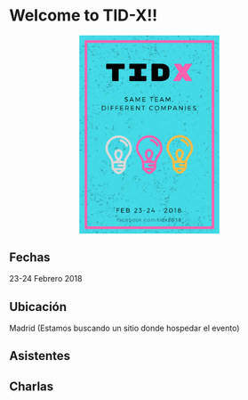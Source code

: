 # Welcome to TID-X!!

<img src="images/tidx.png" style="display:block; margin:auto; max-width:50%"/>

## Fechas
23-24 Febrero 2018

## Ubicación
Madrid (Estamos buscando un sitio donde hospedar el evento)

## Asistentes

## Charlas


